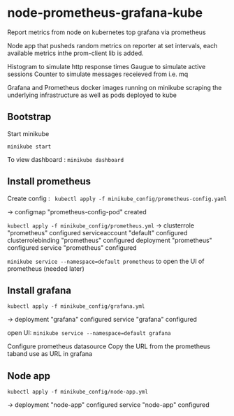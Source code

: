 # node-prometheus-grafana-kube
Report metrics from node on kubernetes top grafana via prometheus

Node app that pusheds random metrics on reporter at set intervals, each available metrics inthe prom-client lib is added.

Histogram to simulate http response times
Gaugue to simulate active sessions
Counter to simulate messages receieved from i.e. mq

Grafana and Prometheus docker images running on minikube scraping the underlying infrastructure as well as  pods deployed to kube

## Bootstrap

Start minikube

`minikube start`

To view dashboard : 
`minikube dashboard`

## Install prometheus
Create config : 
` kubectl apply -f minikube_config/prometheus-config.yaml`

-> configmap "prometheus-config-pod" created

`kubectl apply -f minikube_config/prometheus.yml`
->  clusterrole "prometheus" configured
    serviceaccount "default" configured
    clusterrolebinding "prometheus" configured
    deployment "prometheus" configured
    service "prometheus" configured 

 `minikube service --namespace=default prometheus` 
 to open the UI of prometheus (needed later)   

## Install grafana 
`kubectl apply -f minikube_config/grafana.yml`

->  deployment "grafana" configured
    service "grafana" configured

open UI: 
 `minikube service --namespace=default grafana` 

Configure prometheus datasource
Copy the URL from the prometheus taband use as URL in grafana  

## Node app 
`kubectl apply -f minikube_config/node-app.yml`

->  deployment "node-app" configured
    service "node-app" configured 

